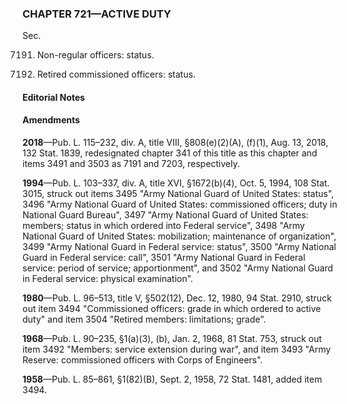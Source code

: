 ### **CHAPTER 721—ACTIVE DUTY** ###

Sec.

7191. Non-regular officers: status.

7203. Retired commissioned officers: status.

#### **Editorial Notes** ####

#### Amendments ####

**2018**—Pub. L. 115–232, div. A, title VIII, §808(e)(2)(A), (f)(1), Aug. 13, 2018, 132 Stat. 1839, redesignated chapter 341 of this title as this chapter and items 3491 and 3503 as 7191 and 7203, respectively.

**1994**—Pub. L. 103–337, div. A, title XVI, §1672(b)(4), Oct. 5, 1994, 108 Stat. 3015, struck out items 3495 "Army National Guard of United States: status", 3496 "Army National Guard of United States: commissioned officers; duty in National Guard Bureau", 3497 "Army National Guard of United States: members; status in which ordered into Federal service", 3498 "Army National Guard of United States: mobilization; maintenance of organization", 3499 "Army National Guard in Federal service: status", 3500 "Army National Guard in Federal service: call", 3501 "Army National Guard in Federal service: period of service; apportionment", and 3502 "Army National Guard in Federal service: physical examination".

**1980**—Pub. L. 96–513, title V, §502(12), Dec. 12, 1980, 94 Stat. 2910, struck out item 3494 "Commissioned officers: grade in which ordered to active duty" and item 3504 "Retired members: limitations; grade".

**1968**—Pub. L. 90–235, §1(a)(3), (b), Jan. 2, 1968, 81 Stat. 753, struck out item 3492 "Members: service extension during war", and item 3493 "Army Reserve: commissioned officers with Corps of Engineers".

**1958**—Pub. L. 85–861, §1(82)(B), Sept. 2, 1958, 72 Stat. 1481, added item 3494.